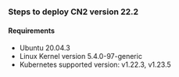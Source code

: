 ###  Steps to deploy CN2 version 22.2 
#### Requirements
* Ubuntu 20.04.3
* Linux Kernel version 5.4.0-97-generic
* Kubernetes supported version: v1.22.3, v1.23.5
